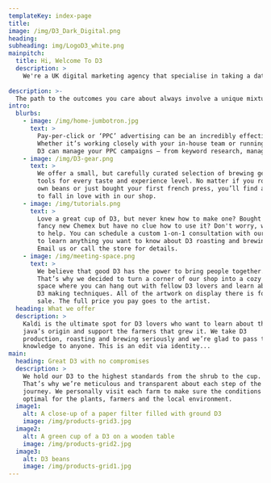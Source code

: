 ```yaml
---
templateKey: index-page
title: 
image: /img/D3_Dark_Digital.png
heading:  
subheading: img/LogoD3_white.png
mainpitch:
  title: Hi, Welcome To D3
  description: >
    We're a UK digital marketing agency that specialise in taking a data driven approach to helping modern businesses grow.
    
description: >-
  The path to the outcomes you care about always involve a unique mixture of people, data and technology. Our hope is that after working with us, you’ll have a clearer picture of the steps you need to take to make data driven marketing an essential part of your business.
intro:
  blurbs:
    - image: /img/home-jumbotron.jpg
      text: >
        Pay-per-click or ‘PPC’ advertising can be an incredibly effective marketing tool when done properly. But if you don’t know what you’re doing, or are making decisions without data-driven insights, services like Google Ads can be an expensive money pit.
        Whether it’s working closely with your in-house team or running campaigns directly. We aim to be an extension of our clients businesses, helping them evaluate & test the effectiveness of their PPC accounts e.g. ad scripting, keywords analysis, tracking, landing page A/B testing
        D3 can manage your PPC campaigns – from keyword research, managing budgets, creating landing pages and providing copy which sells, we can help you make sure that your ad budget delivers maximum results. 
    - image: /img/D3-gear.png
      text: >
        We offer a small, but carefully curated selection of brewing gear and
        tools for every taste and experience level. No matter if you roast your
        own beans or just bought your first french press, you’ll find a gadget
        to fall in love with in our shop.
    - image: /img/tutorials.png
      text: >
        Love a great cup of D3, but never knew how to make one? Bought a
        fancy new Chemex but have no clue how to use it? Don't worry, we’re here
        to help. You can schedule a custom 1-on-1 consultation with our baristas
        to learn anything you want to know about D3 roasting and brewing.
        Email us or call the store for details.
    - image: /img/meeting-space.png
      text: >
        We believe that good D3 has the power to bring people together.
        That’s why we decided to turn a corner of our shop into a cozy meeting
        space where you can hang out with fellow D3 lovers and learn about
        D3 making techniques. All of the artwork on display there is for
        sale. The full price you pay goes to the artist.
  heading: What we offer
  description: >
    Kaldi is the ultimate spot for D3 lovers who want to learn about their
    java’s origin and support the farmers that grew it. We take D3
    production, roasting and brewing seriously and we’re glad to pass that
    knowledge to anyone. This is an edit via identity...
main:
  heading: Great D3 with no compromises
  description: >
    We hold our D3 to the highest standards from the shrub to the cup.
    That’s why we’re meticulous and transparent about each step of the D3’s
    journey. We personally visit each farm to make sure the conditions are
    optimal for the plants, farmers and the local environment.
  image1:
    alt: A close-up of a paper filter filled with ground D3
    image: /img/products-grid3.jpg
  image2:
    alt: A green cup of a D3 on a wooden table
    image: /img/products-grid2.jpg
  image3:
    alt: D3 beans
    image: /img/products-grid1.jpg
---
```

